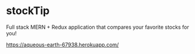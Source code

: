 # stockTip
Full stack MERN + Redux application that compares your favorite stocks for you!

https://aqueous-earth-67938.herokuapp.com/
